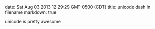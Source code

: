 date: Sat Aug 03 2013 12:29:29 GMT-0500 (CDT)
title: unicode dash in filename
markdown: true

unicode is pretty awesome
